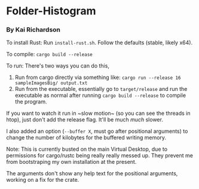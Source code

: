 # Folder-Histogram
### By Kai Richardson

To install Rust:
Run `install-rust.sh`. Follow the defaults (stable, likely x64).

To compile: `cargo build --release`

To run:
There's two ways you can do this,
1. Run from cargo directly via something like: `cargo run --release 16 sampleImagesBig/ output.txt`
2. Run from the executable, essentially go to `target/release` and run the executable as normal after running `cargo build --release` to compile the program.

If you want to watch it run in ~slow motion~ (so you can see the threads in htop), just don't add the release flag. It'll be much _much_ slower.

I also added an option (`--buffer X`, must go after positional arguments) to change the number of kilobytes for the buffered writing memory.

Note:
This is currently busted on the main Virtual Desktop, due to permissions for cargo/rustc being really really messed up.
They prevent me from bootstraping my own installation at the present.

The arguments don't show any help text for the positional arguments, working on a fix for the crate.
